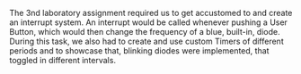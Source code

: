 The 3nd laboratory assignment required us to get accustomed to and create an interrupt system. An interrupt would be called whenever pushing a User Button, which would then change the frequency of a blue, built-in, diode. 
During this task, we also had to create and use custom Timers of different periods and to showcase that, blinking diodes were implemented, that toggled in different intervals.
